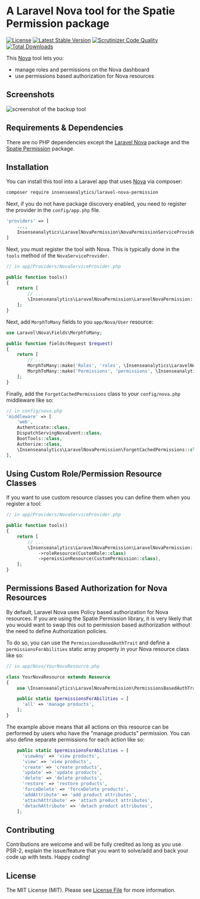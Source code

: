 # A Laravel Nova tool for the Spatie Permission package

 [![License](https://poser.pugx.org/insenseanalytics/laravel-nova-permission/license)](https://packagist.org/packages/insenseanalytics/laravel-nova-permission)
 [![Latest Stable Version](https://poser.pugx.org/insenseanalytics/laravel-nova-permission/v/stable)](https://packagist.org/packages/insenseanalytics/laravel-nova-permission)
 [![Scrutinizer Code Quality](https://scrutinizer-ci.com/g/insenseanalytics/laravel-nova-permission/badges/quality-score.png?b=master)](https://scrutinizer-ci.com/g/insenseanalytics/laravel-nova-permission/?branch=master)
 [![Total Downloads](https://poser.pugx.org/insenseanalytics/laravel-nova-permission/downloads)](https://packagist.org/packages/insenseanalytics/laravel-nova-permission)

This [Nova](https://nova.laravel.com) tool lets you:
- manage roles and permissions on the Nova dashboard
- use permissions based authorization for Nova resources

## Screenshots
<img alt="screenshot of the backup tool" src="https://insenseanalytics.github.io/public-assets/laravel-nova-permission/nova-permission-screenshot.png" />

## Requirements & Dependencies
There are no PHP dependencies except the [Laravel Nova](https://nova.laravel.com) package and the [Spatie Permission](https://github.com/spatie/laravel-permission) package.

## Installation
You can install this tool into a Laravel app that uses [Nova](https://nova.laravel.com) via composer:

```bash
composer require insenseanalytics/laravel-nova-permission
```

Next, if you do not have package discovery enabled, you need to register the provider in the `config/app.php` file.
```php
'providers' => [
    ...,
    Insenseanalytics\LaravelNovaPermission\NovaPermissionServiceProvider::class,
]
```

Next, you must register the tool with Nova. This is typically done in the `tools` method of the `NovaServiceProvider`.

```php
// in app/Providers/NovaServiceProvider.php

public function tools()
{
    return [
        // ...
        \Insenseanalytics\LaravelNovaPermission\LaravelNovaPermission::make(),
    ];
}
```

Next, add `MorphToMany` fields to you `app/Nova/User` resource:

```php
use Laravel\Nova\Fields\MorphToMany;

public function fields(Request $request)
{
    return [
        // ...
        MorphToMany::make('Roles', 'roles', \Insenseanalytics\LaravelNovaPermission\Role::class),
        MorphToMany::make('Permissions', 'permissions', \Insenseanalytics\LaravelNovaPermission\Permission::class),
    ];
}
```

Finally, add the `ForgetCachedPermissions` class to your `config/nova.php` middleware like so:

```php
// in config/nova.php
'middleware' => [
	'web',
	Authenticate::class,
	DispatchServingNovaEvent::class,
	BootTools::class,
	Authorize::class,
	\Insenseanalytics\LaravelNovaPermission\ForgetCachedPermissions::class,
],
```

## Using Custom Role/Permission Resource Classes

If you want to use custom resource classes you can define them when you register a tool:

```php
// in app/Providers/NovaServiceProvider.php

public function tools()
{
    return [
        // ...
        \Insenseanalytics\LaravelNovaPermission\LaravelNovaPermission::make()
            ->roleResource(CustomRole::class)
            ->permissionResource(CustomPermission::class),
    ];
}
```

## Permissions Based Authorization for Nova Resources
By default, Laravel Nova uses Policy based authorization for Nova resources. If you are using the Spatie Permission library, it is very likely that you would want to swap this out to permission based authorization without the need to define Authorization policies.

To do so, you can use the `PermissionsBasedAuthTrait` and define a `permissionsForAbilities` static array property in your Nova resource class like so:

```php
// in app/Nova/YourNovaResource.php

class YourNovaResource extends Resource
{
    use \Insenseanalytics\LaravelNovaPermission\PermissionsBasedAuthTrait;

    public static $permissionsForAbilities = [
      'all' => 'manage products',
    ];
}
```

The example above means that all actions on this resource can be performed by users who have the "manage products" permission. You can also define separate permissions for each action like so:

```php
    public static $permissionsForAbilities = [
      'viewAny' => 'view products',
      'view' => 'view products',
      'create' => 'create products',
      'update' => 'update products',
      'delete' => 'delete products',
      'restore' => 'restore products',
      'forceDelete' => 'forceDelete products',
      'addAttribute' => 'add product attributes',
      'attachAttribute' => 'attach product attributes',
      'detachAttribute' => 'detach product attributes',
    ];
```

## Contributing

Contributions are welcome and will be fully credited as long as you use PSR-2, explain the issue/feature that you want to solve/add and back your code up with tests. Happy coding!

## License

The MIT License (MIT). Please see [License File](LICENSE.txt) for more information.
